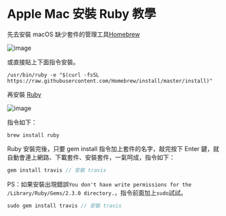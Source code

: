 # Apple Mac 安裝 Ruby 教學

先去安裝 macOS 缺少套件的管理工具[Homebrew](https://brew.sh/index_zh-tw)

![image](https://github.com/akayhu/self-components/tree/master/src/file/image/homebrew.png)

或直接貼上下面指令安裝。

```
/usr/bin/ruby -e "$(curl -fsSL https://raw.githubusercontent.com/Homebrew/install/master/install)"
```

再安裝 [Ruby](https://www.ruby-lang.org/zh_tw/)

![image](https://github.com/akayhu/self-components/tree/master/src/file/image/ruby.png)

指令如下：

```
brew install ruby
```

Ruby 安裝完後，只要 gem install 指令加上套件的名字，敲完按下 Enter 鍵，就自動會連上網路、下載套件、安裝套件，一氣呵成，指令如下：

```js
gem install travis // 安裝 travis
```

PS：如果安裝出現錯誤`You don't have write permissions for the /Library/Ruby/Gems/2.3.0 directory.`，指令前面加上`sudo`試試。
```js
sudo gem install travis // 安裝 travis
```